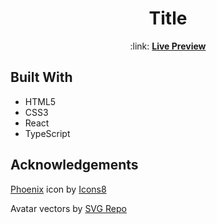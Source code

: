 <h1 align="center">Title</h1>
<p align="center">:link: <a href="#"><strong>Live Preview</strong></a></p>

## Built With

- HTML5
- CSS3
- React
- TypeScript

## Acknowledgements

<a target="_blank" href="https://icons8.com/icon/57197/phoenix">Phoenix</a> icon by <a target="_blank" href="https://icons8.com">Icons8</a>

Avatar vectors by <a href="https://www.svgrepo.com" target="_blank">SVG Repo</a>
